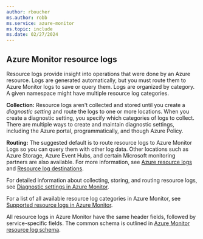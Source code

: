 ```yaml
---
author: rboucher
ms.author: robb
ms.service: azure-monitor
ms.topic: include
ms.date: 02/27/2024
---
```


## Azure Monitor resource logs

Resource logs provide insight into operations that were done by an Azure resource. Logs are generated automatically, but you must route them to Azure Monitor logs to save or query them. Logs are organized by category. A given namespace might have multiple resource log categories.

**Collection:** Resource logs aren't collected and stored until you create a *diagnostic setting* and route the logs to one or more locations. When you create a diagnostic setting, you specify which categories of logs to collect. There are multiple ways to create and maintain diagnostic settings, including the Azure portal, programmatically, and though Azure Policy.

**Routing:** The suggested default is to route resource logs to Azure Monitor Logs so you can query them with other log data. Other locations such as Azure Storage, Azure Event Hubs, and certain Microsoft monitoring partners are also available. For more information, see [Azure resource logs](/azure/azure-monitor/essentials/resource-logs) and [Resource log destinations](/azure/azure-monitor/essentials/diagnostic-settings#destinations).

For detailed information about collecting, storing, and routing resource logs, see [Diagnostic settings in Azure Monitor](/azure/azure-monitor/essentials/diagnostic-settings).

For a list of all available resource log categories in Azure Monitor, see [Supported resource logs in Azure Monitor](/azure/azure-monitor/reference/supported-logs/logs-index).

All resource logs in Azure Monitor have the same header fields, followed by service-specific fields. The common schema is outlined in [Azure Monitor resource log schema](/azure/azure-monitor/essentials/resource-logs-schema).
